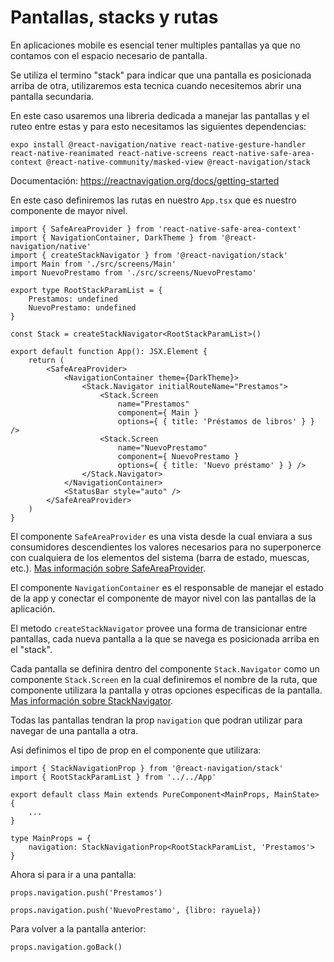 # Pantallas, stacks y rutas

En aplicaciones mobile es esencial tener multiples pantallas ya que no contamos con el espacio necesario de pantalla.

Se utiliza el termino "stack" para indicar que una pantalla es posicionada arriba de otra, utilizaremos esta tecnica cuando necesitemos abrir una pantalla secundaria.

En este caso usaremos una libreria dedicada a manejar las pantallas y el ruteo entre estas y para esto necesitamos las siguientes dependencias:

```console
expo install @react-navigation/native react-native-gesture-handler react-native-reanimated react-native-screens react-native-safe-area-context @react-native-community/masked-view @react-navigation/stack
```
Documentación: https://reactnavigation.org/docs/getting-started

En este caso definiremos las rutas en nuestro `App.tsx` que es nuestro componente de mayor nivel.

```tsx
import { SafeAreaProvider } from 'react-native-safe-area-context'
import { NavigationContainer, DarkTheme } from '@react-navigation/native'
import { createStackNavigator } from '@react-navigation/stack'
import Main from './src/screens/Main'
import NuevoPrestamo from './src/screens/NuevoPrestamo'

export type RootStackParamList = {
    Prestamos: undefined
    NuevoPrestamo: undefined
}

const Stack = createStackNavigator<RootStackParamList>()

export default function App(): JSX.Element {
    return (
        <SafeAreaProvider>
            <NavigationContainer theme={DarkTheme}>
                <Stack.Navigator initialRouteName="Prestamos">
                    <Stack.Screen
                        name="Prestamos"
                        component={ Main }
                        options={ { title: 'Préstamos de libros' } } />
                    <Stack.Screen
                        name="NuevoPrestamo"
                        component={ NuevoPrestamo }
                        options={ { title: 'Nuevo préstamo' } } />
                </Stack.Navigator>
            </NavigationContainer>
            <StatusBar style="auto" />
        </SafeAreaProvider>
    )
}
```

El componente `SafeAreaProvider` es una vista desde la cual enviara a sus consumidores descendientes los valores necesarios para no superponerce con cualquiera de los elementos del sistema (barra de estado, muescas, etc.). [Mas información sobre SafeAreaProvider](https://reactnavigation.org/docs/handling-safe-area/).

El componente `NavigationContainer` es el responsable de manejar el estado de la app y conectar el componente de mayor nivel con las pantallas de la aplicación.

El metodo `createStackNavigator` provee una forma de transicionar entre pantallas, cada nueva pantalla a la que se navega es posicionada arriba en el "stack".

Cada pantalla se definira dentro del componente `Stack.Navigator` como un componente `Stack.Screen` en la cual definiremos el nombre de la ruta, que componente utilizara la pantalla y otras opciones especificas de la pantalla. [Mas información sobre StackNavigator](https://reactnavigation.org/docs/stack-navigator/).


Todas las pantallas tendran la prop `navigation` que podran utilizar para navegar de una pantalla a otra.

Asi definimos el tipo de prop en el componente que utilizara:
```tsx
import { StackNavigationProp } from '@react-navigation/stack'
import { RootStackParamList } from '../../App'

export default class Main extends PureComponent<MainProps, MainState> {
    ...
}

type MainProps = {
    navigation: StackNavigationProp<RootStackParamList, 'Prestamos'>
}
```

Ahora si para ir a una pantalla:
```tsx
props.navigation.push('Prestamos')
```
```tsx
props.navigation.push('NuevoPrestamo', {libro: rayuela})
```

Para volver a la pantalla anterior:
```tsx
props.navigation.goBack()
```